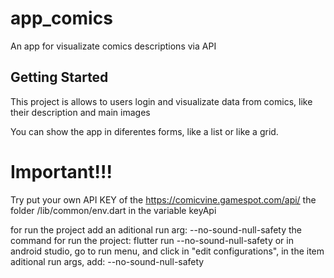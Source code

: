 # app_comics

An app for visualizate comics descriptions via API

## Getting Started

This project is allows to users login and visualizate data from comics, like their description and main images

You can show the app in diferentes forms, like a list or like a grid.

# Important!!!
Try put your own API KEY of the https://comicvine.gamespot.com/api/
the folder /lib/common/env.dart in the variable keyApi

for run the project add an aditional run arg: --no-sound-null-safety
the command for run the project: flutter run --no-sound-null-safety
or in android studio, go to run menu, and click in "edit configurations", in the item aditional run args, add: --no-sound-null-safety